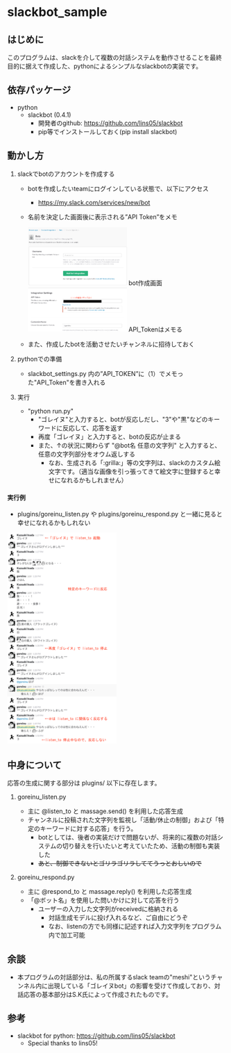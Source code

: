 # slackbot_sample

## はじめに
このプログラムは、slackを介して複数の対話システムを動作させることを最終目的に据えて作成した、pythonによるシンプルなslackbotの実装です。

## 依存パッケージ
- python
  - slackbot (0.4.1)
    - 開発者のgithub: https://github.com/lins05/slackbot
    - pip等でインストールしておく(pip install slackbot)

## 動かし方
1. slackでbotのアカウントを作成する
    - botを作成したいteamにログインしている状態で、以下にアクセス
      - https://my.slack.com/services/new/bot
    - 名前を決定した画面後に表示される”API Token”をメモ
    
      <img src="  https://github.com/kazuaki-i/slackbot_sample/blob/images/images/Bot_create.png?raw=true" alt="API_Token" width="50%"> bot作成画面
      <img src="https://github.com/kazuaki-i/slackbot_sample/blob/images/images/API_Token.png?raw=true" alt="API_Token" width="50%"> API_Tokenはメモる
    - また、作成したbotを活動させたいチャンネルに招待しておく


2. pythonでの準備
    - slackbot_settings.py 内の”API_TOKEN”に（1）でメモった"API_Token"を書き入れる


3. 実行
    - "python run.py"
      - "ゴレイヌ"と入力すると、botが反応しだし、"3"や"黒"などのキーワードに反応して、応答を返す
      - 再度「ゴレイヌ」と入力すると、botの反応が止まる
      - また、↑の状況に関わらず "@bot名 任意の文字列" と入力すると、任意の文字列部分をオウム返しする
        - なお、生成される「:grilla:」等の文字列は、slackのカスタム絵文字です。（適当な画像を引っ張ってきて絵文字に登録すると幸せになれるかもしれません）

#### 実行例
- plugins/goreinu_listen.py や  plugins/goreinu_respond.py と一緒に見ると幸せになれるかもしれない


<img src="https://github.com/kazuaki-i/slackbot_sample/blob/images/images/result.png?raw=true" alt="API_Token" width="50%">




## 中身について
応答の生成に関する部分は plugins/ 以下に存在します。

1. goreinu_listen.py
    - 主に @listen_to と massage.send() を利用した応答生成
    - チャンネルに投稿された文字列を監視し「活動/休止の制御」および「特定のキーワードに対する応答」を行う。
      - botとしては、後者の実装だけで問題ないが、将来的に複数の対話システムの切り替えを行いたいと考えていたため、活動の制御も実装した
      - ~~あと、制御できないとゴリラゴリラしててうっとおしいので~~


2. goreinu_respond.py
    - 主に @respond_to と massage.reply() を利用した応答生成
    - 「@ボット名」を使用した問いかけに対して応答を行う
      - ユーザーの入力した文字列がreceivedに格納される
        - 対話生成モデルに投げ入れるなど、ご自由にどうぞ
        - なお、listenの方でも同様に記述すれば入力文字列をプログラム内で加工可能

## 余談
- 本プログラムの対話部分は、私の所属するslack teamの"meshi"というチャンネル内に出現している「ゴレイヌbot」の影響を受けて作成しており、対話応答の基本部分はS.K氏によって作成されたものです。

## 参考
- slackbot for python: https://github.com/lins05/slackbot
  - Special thanks to lins05!
